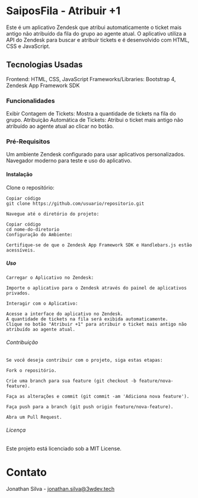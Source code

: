 # SaiposFila - Atribuir +1
Este é um aplicativo Zendesk que atribui automaticamente o ticket mais antigo não atribuído da fila do grupo ao agente atual. O aplicativo utiliza a API do Zendesk para buscar e atribuir tickets e é desenvolvido com HTML, CSS e JavaScript.

## Tecnologias Usadas
Frontend: HTML, CSS, JavaScript
Frameworks/Libraries: Bootstrap 4, Zendesk App Framework SDK

### Funcionalidades
Exibir Contagem de Tickets: Mostra a quantidade de tickets na fila do grupo.
Atribuição Automática de Tickets: Atribui o ticket mais antigo não atribuído ao agente atual ao clicar no botão.

### Pré-Requisitos
Um ambiente Zendesk configurado para usar aplicativos personalizados.
Navegador moderno para teste e uso do aplicativo.

#### Instalação
Clone o repositório:

    Copiar código
    git clone https://github.com/usuario/repositorio.git

    Navegue até o diretório do projeto:

    Copiar código
    cd nome-do-diretorio
    Configuração do Ambiente:

    Certifique-se de que o Zendesk App Framework SDK e Handlebars.js estão acessíveis.

##### Uso
    Carregar o Aplicativo no Zendesk:

    Importe o aplicativo para o Zendesk através do painel de aplicativos privados.

    Interagir com o Aplicativo:

    Acesse a interface do aplicativo no Zendesk.
    A quantidade de tickets na fila será exibida automaticamente.
    Clique no botão "Atribuir +1" para atribuir o ticket mais antigo não atribuído ao agente atual.
   
###### Contribuição
    Se você deseja contribuir com o projeto, siga estas etapas:

    Fork o repositório.
    
    Crie uma branch para sua feature (git checkout -b feature/nova-feature).
    
    Faça as alterações e commit (git commit -am 'Adiciona nova feature').

    Faça push para a branch (git push origin feature/nova-feature).
    
    Abra um Pull Request.


###### Licença
Este projeto está licenciado sob a MIT License.

# Contato
Jonathan Silva - jonathan.silva@3wdev.tech
